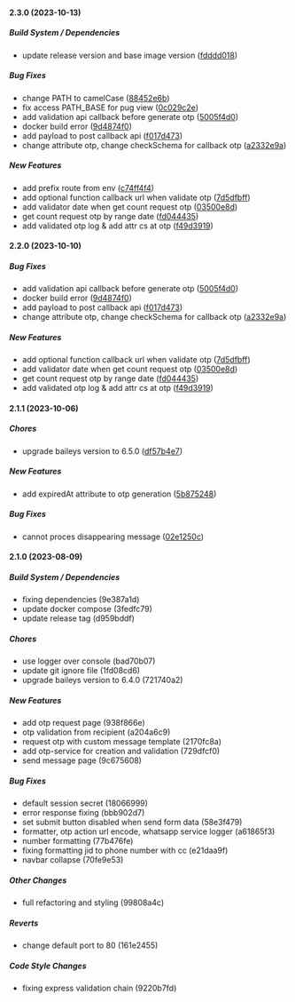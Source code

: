 #### 2.3.0 (2023-10-13)

##### Build System / Dependencies

*  update release version and base image version ([fdddd018](https://github.com/taufikdev88/simplewhatsappapi/commit/fdddd0182eaa2e968e8a31a3ae6400a2f5d086c7))

##### Bug Fixes

*  change PATH to camelCase ([88452e6b](https://github.com/taufikdev88/simplewhatsappapi/commit/88452e6b02959dc650a7543f51d49015da577db7))
*  fix access PATH_BASE for pug view ([0c029c2e](https://github.com/taufikdev88/simplewhatsappapi/commit/0c029c2e295a6152a8e6ac687b8d61200f4dcf09))
*  add validation api callback before generate otp ([5005f4d0](https://github.com/taufikdev88/simplewhatsappapi/commit/5005f4d06992ebcb8a6c8ba281bf244ab1c018cb))
*  docker build error ([9d4874f0](https://github.com/taufikdev88/simplewhatsappapi/commit/9d4874f073e718374a3787909575921f70c21d02))
*  add payload to post callback api ([f017d473](https://github.com/taufikdev88/simplewhatsappapi/commit/f017d473f1ed4623a1905c39e3b46129224c13c4))
*  change attribute otp, change checkSchema for callback otp ([a2332e9a](https://github.com/taufikdev88/simplewhatsappapi/commit/a2332e9ad08cb0e1032fcd97bb8d38ca0043a8e1))

##### New Features

*  add prefix route from env ([c74ff4f4](https://github.com/taufikdev88/simplewhatsappapi/commit/c74ff4f4313666b8032b001a624e4afbb1cfc372))
*  add optional function callback url when validate otp ([7d5dfbff](https://github.com/taufikdev88/simplewhatsappapi/commit/7d5dfbfffbfce98066626bcb2737293b06021cd3))
*  add validator date when get count request otp ([03500e8d](https://github.com/taufikdev88/simplewhatsappapi/commit/03500e8d2502ef4af9cf1e1374b2ce1e81108461))
*  get count request otp by range date ([fd044435](https://github.com/taufikdev88/simplewhatsappapi/commit/fd044435b6791ebc42e320fbd1d00c2ce95d14f1))
*  add validated otp log & add attr cs at otp ([f49d3919](https://github.com/taufikdev88/simplewhatsappapi/commit/f49d391953f6e20238f2a493dd1f59f3bfecf1eb))

#### 2.2.0 (2023-10-10)

##### Bug Fixes

*  add validation api callback before generate otp ([5005f4d0](https://github.com/taufikdev88/simplewhatsappapi/commit/5005f4d06992ebcb8a6c8ba281bf244ab1c018cb))
*  docker build error ([9d4874f0](https://github.com/taufikdev88/simplewhatsappapi/commit/9d4874f073e718374a3787909575921f70c21d02))
*  add payload to post callback api ([f017d473](https://github.com/taufikdev88/simplewhatsappapi/commit/f017d473f1ed4623a1905c39e3b46129224c13c4))
*  change attribute otp, change checkSchema for callback otp ([a2332e9a](https://github.com/taufikdev88/simplewhatsappapi/commit/a2332e9ad08cb0e1032fcd97bb8d38ca0043a8e1))

##### New Features

*  add optional function callback url when validate otp ([7d5dfbff](https://github.com/taufikdev88/simplewhatsappapi/commit/7d5dfbfffbfce98066626bcb2737293b06021cd3))
*  add validator date when get count request otp ([03500e8d](https://github.com/taufikdev88/simplewhatsappapi/commit/03500e8d2502ef4af9cf1e1374b2ce1e81108461))
*  get count request otp by range date ([fd044435](https://github.com/taufikdev88/simplewhatsappapi/commit/fd044435b6791ebc42e320fbd1d00c2ce95d14f1))
*  add validated otp log & add attr cs at otp ([f49d3919](https://github.com/taufikdev88/simplewhatsappapi/commit/f49d391953f6e20238f2a493dd1f59f3bfecf1eb))

#### 2.1.1 (2023-10-06)

##### Chores

*  upgrade baileys version to 6.5.0 ([df57b4e7](https://github.com/taufikdev88/simplewhatsappapi/commit/df57b4e72b2582f71a1a79b11ad348c4c445a43d))

##### New Features

*  add expiredAt attribute to otp generation ([5b875248](https://github.com/taufikdev88/simplewhatsappapi/commit/5b87524881d7441e0a889258899e9d1513bf4975))

##### Bug Fixes

*  cannot proces disappearing message ([02e1250c](https://github.com/taufikdev88/simplewhatsappapi/commit/02e1250c135b110830a57a805691ab3e60c4e8a9))

#### 2.1.0 (2023-08-09)

##### Build System / Dependencies

*  fixing dependencies (9e387a1d)
*  update docker compose (3fedfc79)
*  update release tag (d959bddf)

##### Chores

*  use logger over console (bad70b07)
*  update git ignore file (1fd08cd6)
*  upgrade baileys version to 6.4.0 (721740a2)

##### New Features

*  add otp request page (938f866e)
*  otp validation from recipient (a204a6c9)
*  request otp with custom message template (2170fc8a)
*  add otp-service for creation and validation (729dfcf0)
*  send message page (9c675608)

##### Bug Fixes

*  default session secret (18066999)
*  error response fixing (bbb902d7)
*  set submit button disabled when send form data (58e3f479)
*  formatter, otp action url encode, whatsapp service logger (a61865f3)
*  number formatting (77b476fe)
*  fixing formatting jid to phone number with cc (e21daa9f)
*  navbar collapse (70fe9e53)

##### Other Changes

*  full refactoring and styling (99808a4c)

##### Reverts

*  change default port to 80 (161e2455)

##### Code Style Changes

*  fixing express validation chain (9220b7fd)

